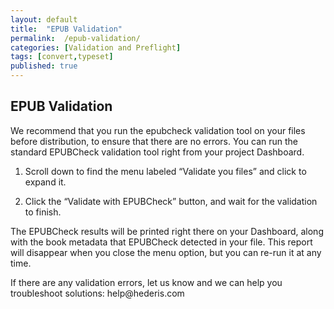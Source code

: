 ```yaml
---
layout: default
title:  "EPUB Validation"
permalink:  /epub-validation/
categories: [Validation and Preflight]
tags: [convert,typeset]
published: true
---
```


<section data-type="chapter" class="hsecchapter" data-hederis-type="hsecchapter" id="epub-validation" data-pi-attrs="id: epub-validation; data-tags: convert,typeset;" role="doc-chapter" data-tags="convert,typeset" data-author-name=" " data-book-title=" " title="EPUB Validation"><h1 data-hederis-type="hblkchaptitle" class="hblkchaptitle" id="plIUeADC6">EPUB Validation</h1><p class="hblkp" data-hederis-type="hblkp" id="pCbyhep5S">We recommend that you run the epubcheck validation tool on your files before distribution, to ensure that there are no errors. You can run the standard EPUBCheck validation tool right from your project Dashboard. </p><ol class="hwprnumlist" data-hederis-type="hwprnumlist" id="peVD5eHsh"><li class="hblkoli" data-hederis-type="hblkoli" id="liJBcdfUCU"><p class="hblkoli" data-hederis-type="hblklip" id="pKQqHN85I">Scroll down to find the menu labeled &#8220;Validate you files&#8221; and click to expand it.</p></li><li class="hblkoli" data-hederis-type="hblkoli" id="li1K4GJMyS"><p class="hblkoli" data-hederis-type="hblklip" id="p738bj5BA">Click the &#8220;Validate with EPUBCheck&#8221; button, and wait for the validation to finish.</p></li></ol><p class="hblkp" data-hederis-type="hblkp" id="pzexAuxm8">The EPUBCheck results will be printed right there on your Dashboard, along with the book metadata that EPUBCheck detected in your file. This report will disappear when you close the menu option, but you can re-run it at any time.</p><p class="hblkp" data-hederis-type="hblkp" id="p7bZGw6eq">If there are any validation errors, let us know and we can help you troubleshoot solutions: help@hederis.com</p></section>